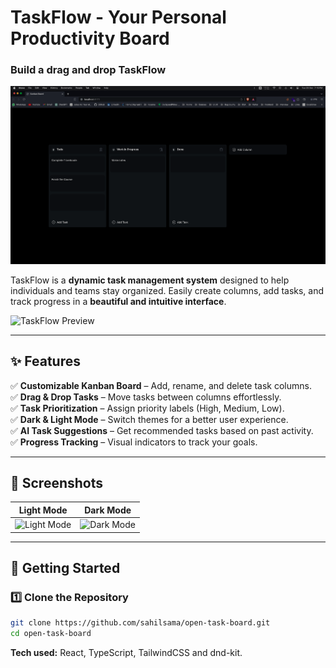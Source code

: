 # **TaskFlow - Your Personal Productivity Board**  

### Build a drag and drop TaskFlow 
![Screenshot](./public/ss.png)


TaskFlow is a **dynamic task management system** designed to help individuals and teams stay organized. Easily create columns, add tasks, and track progress in a **beautiful and intuitive interface**.  

![TaskFlow Preview](your-image-url-here)  

---

## **✨ Features**
✅ **Customizable Kanban Board** – Add, rename, and delete task columns.  
✅ **Drag & Drop Tasks** – Move tasks between columns effortlessly.  
✅ **Task Prioritization** – Assign priority labels (High, Medium, Low).  
✅ **Dark & Light Mode** – Switch themes for a better user experience.  
✅ **AI Task Suggestions** – Get recommended tasks based on past activity.  
✅ **Progress Tracking** – Visual indicators to track your goals.  

---

## **📸 Screenshots**
| Light Mode | Dark Mode |
|------------|------------|
| ![Light Mode](your-lightmode-image-url-here) | ![Dark Mode](your-darkmode-image-url-here) |

---

## **🚀 Getting Started**
### **1️⃣ Clone the Repository**
```sh
git clone https://github.com/sahilsama/open-task-board.git
cd open-task-board
```
**Tech used:** React, TypeScript, TailwindCSS and dnd-kit.


